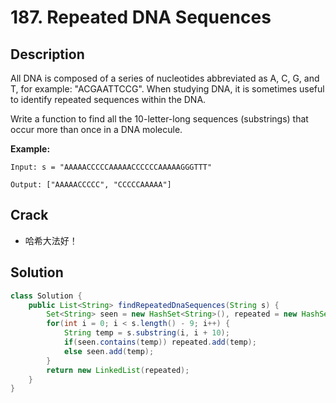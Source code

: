 # 187. Repeated DNA Sequences

## Description

 All DNA is composed of a series of nucleotides abbreviated as A, C, G, and T, for example: "ACGAATTCCG". When studying DNA, it is sometimes useful to identify repeated sequences within the DNA.

Write a function to find all the 10-letter-long sequences (substrings) that occur more than once in a DNA molecule.

**Example:**

```
Input: s = "AAAAACCCCCAAAAACCCCCCAAAAAGGGTTT"

Output: ["AAAAACCCCC", "CCCCCAAAAA"]
```

## Crack

* 哈希大法好！

## Solution

```java
class Solution {
    public List<String> findRepeatedDnaSequences(String s) {
        Set<String> seen = new HashSet<String>(), repeated = new HashSet<String>();
        for(int i = 0; i < s.length() - 9; i++) { 
            String temp = s.substring(i, i + 10);
            if(seen.contains(temp)) repeated.add(temp);
            else seen.add(temp);
        }
        return new LinkedList(repeated);
    }
}
```

